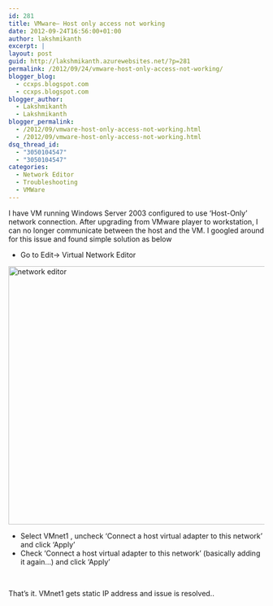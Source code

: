 ```yaml
---
id: 281
title: VMware– Host only access not working
date: 2012-09-24T16:56:00+01:00
author: lakshmikanth
excerpt: |
layout: post
guid: http://lakshmikanth.azurewebsites.net/?p=281
permalink: /2012/09/24/vmware-host-only-access-not-working/
blogger_blog:
  - ccxps.blogspot.com
  - ccxps.blogspot.com
blogger_author:
  - Lakshmikanth
  - Lakshmikanth
blogger_permalink:
  - /2012/09/vmware-host-only-access-not-working.html
  - /2012/09/vmware-host-only-access-not-working.html
dsq_thread_id:
  - "3050104547"
  - "3050104547"
categories:
  - Network Editor
  - Troubleshooting
  - VMWare
---
```

I have VM running Windows Server 2003 configured to use ‘Host-Only’ network connection. After upgrading from VMware player to workstation, I can no longer communicate between the host and the VM. I googled around for this issue and found simple solution as below

  * Go to Edit-> Virtual Network Editor

[<img title="network editor" border="0" alt="network editor" src="http://lh6.ggpht.com/-ycKLRd57tBY/UGCQojWrg3I/AAAAAAAAABE/EK9IwWFfbq8/network%252520editor_thumb%25255B5%25255D.png?imgmax=800" width="575" height="508" />](http://lh5.ggpht.com/-3Yw6PlXQ0Yg/UGCQm_PlvmI/AAAAAAAAAA8/_OjIReM8TRA/s1600-h/network%252520editor%25255B9%25255D.png)

  * Select VMnet1 , uncheck ‘Connect a host virtual adapter to this network’ and click ‘Apply’
  * Check ‘Connect a host virtual adapter to this network’ (basically adding it again…) and click ‘Apply’

 

That’s it. VMnet1 gets static IP address and issue is resolved..